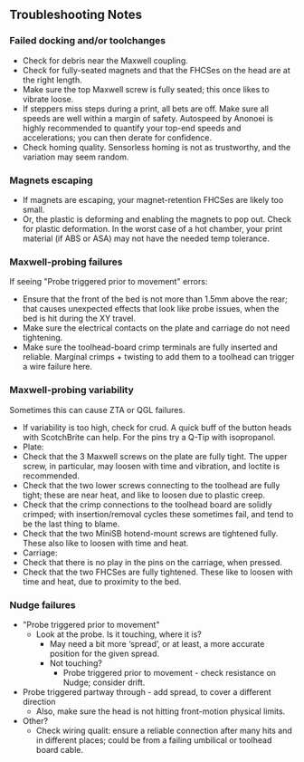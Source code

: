 ## Troubleshooting Notes

### Failed docking and/or toolchanges
* Check for debris near the Maxwell coupling.
* Check for fully-seated magnets and that the FHCSes on the head are at the right length.
* Make sure the top Maxwell screw is fully seated; this once likes to vibrate loose.
* If steppers miss steps during a print, all bets are off.  Make sure all speeds are well within a margin of safety.  Autospeed by Anonoei is highly recommended to quantify your top-end speeds and accelerations; you can then derate for confidence.
* Check homing quality.  Sensorless homing is not as trustworthy, and the variation may seem random.

### Magnets escaping
* If magnets are escaping, your magnet-retention FHCSes are likely too small.
* Or, the plastic is deforming and enabling the magnets to pop out.  Check for plastic deformation.  In the worst case of a hot chamber, your print material (if ABS or ASA) may not have the needed temp tolerance.

### Maxwell-probing failures
If seeing "Probe triggered prior to movement" errors:
* Ensure that the front of the bed is not more than 1.5mm above the rear; that causes unexpected effects that look like probe issues, when the bed is hit during the XY travel.
* Make sure the electrical contacts on the plate and carriage do not need tightening.
* Make sure the toolhead-board crimp terminals are fully inserted and reliable.  Marginal crimps + twisting to add them to a toolhead can trigger a wire failure here.

### Maxwell-probing variability
Sometimes this can cause ZTA or QGL failures.
* If variability is too high, check for crud. A quick buff of the button heads with ScotchBrite can help. For the pins try a Q-Tip with isopropanol.
* Plate:
* Check that the 3 Maxwell screws on the plate are fully tight.  The upper screw, in particular, may loosen with time and vibration, and loctite is recommended.
* Check that the two lower screws connecting to the toolhead are fully tight; these are near heat, and like to loosen due to plastic creep.
* Check that the crimp connections to the toolhead board are solidly crimped; with insertion/removal cycles these sometimes fail, and tend to be the last thing to blame.
* Check that the two MiniSB hotend-mount screws are tightened fully.  These also like to loosen with time and heat.
* Carriage:
* Check that there is no play in the pins on the carriage, when pressed.
* Check that the two FHCSes are fully tightened.  These like to loosen with time and heat, due to proximity to the bed.

### Nudge failures
* "Probe triggered prior to movement"
  * Look at the probe.  Is it touching, where it is?
    * May need a bit more ‘spread’, or at least, a more accurate position for the given spread.
    * Not touching?
      * Probe triggered prior to movement - check resistance on Nudge; consider drift.
* Probe triggered partway through - add spread, to cover a different direction
  * Also, make sure the head is not hitting front-motion physical limits.
* Other?  
  * Check wiring qualit: ensure a reliable connection after many hits and in different places; could be from a failing umbilical or toolhead board cable.